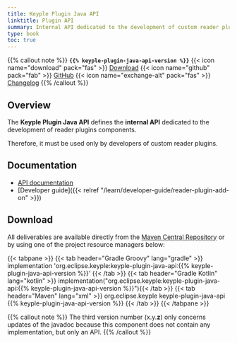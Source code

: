```yaml
---
title: Keyple Plugin Java API
linktitle: Plugin API
summary: Internal API dedicated to the development of custom reader plugins components.
type: book
toc: true
---
```


{{% callout note %}}
**`{{% keyple-plugin-java-api-version %}}`**
<span class="component-metadata">{{< icon name="download" pack="fas" >}} [Download](#download)</span>
<span class="component-metadata">{{< icon name="github" pack="fab" >}} [GitHub](https://github.com/eclipse/keyple-plugin-java-api/)</span>
<span class="component-metadata">{{< icon name="exchange-alt" pack="fas" >}} [Changelog](https://github.com/eclipse/keyple-plugin-java-api/blob/main/CHANGELOG.md)</span>
{{% /callout %}}

## Overview

The **Keyple Plugin Java API** defines the **internal API** dedicated to the development of reader plugins components.

Therefore, it must be used only by developers of custom reader plugins.

## Documentation

* [API documentation](https://eclipse.github.io/keyple-plugin-java-api)
* [Developer guide]({{< relref "/learn/developer-guide/reader-plugin-add-on" >}})

## Download

All deliverables are available directly from the [Maven Central Repository](https://central.sonatype.dev/search?q=keyple-plugin-java-api) or by using one of the project resource managers below:

{{< tabpane >}}
{{< tab header="Gradle Groovy" lang="gradle" >}}
implementation 'org.eclipse.keyple:keyple-plugin-java-api:{{% keyple-plugin-java-api-version %}}'
{{< /tab >}}
{{< tab header="Gradle Kotlin" lang="kotlin" >}}
implementation("org.eclipse.keyple:keyple-plugin-java-api:{{% keyple-plugin-java-api-version %}}"){{< /tab >}}
{{< tab header="Maven" lang="xml" >}}
<dependency>
  <groupId>org.eclipse.keyple</groupId>
  <artifactId>keyple-plugin-java-api</artifactId>
  <version>{{% keyple-plugin-java-api-version %}}</version>
</dependency>
{{< /tab >}}
{{< /tabpane >}}

{{% callout note %}}
The third version number (x.y.**z**) only concerns updates of the javadoc because this component does not contain any implementation, but only an API.
{{% /callout %}}